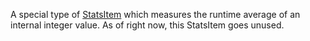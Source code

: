 A special type of [StatsItem](https://create.roblox.com/docs/reference/engine/classes/StatsItem) which measures the runtime average of an
internal integer value. As of right now, this StatsItem goes unused.
